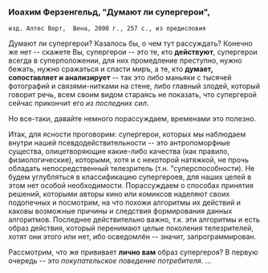 ### Иоахим Ферзенгельд, "Думают ли супергерои",
    изд. Алтес Ворт,  Вена, 2000 г., 257 с., из предисловия


Думают ли супергерои? Казалось бы, о чем тут рассуждать? Конечно же нет -- скажете Вы, супергерои -- это те, кто **действуют**, супергерои всегда в суперположении, для них промедление преступно, нужно бежать, нужно сражаться и спасти миръ, а те, кто **думает, сопоставляет и анализирует** -- так это либо маньяки с тысячей фотографий и связями-нитками на стене, либо главный злодей, который говорит речь, всем своим видом стараясь не показать, что супергерой сейчас прикончит его *из последних сил*.

Но все-таки, давайте немного порассуждаем, временами это полезно.

Итак, для ясности проговорим: супергерои, которых мы наблюдаем внутри нашей псевдодействительности -- это антропоморфные существа, олицетворяющие какие-либо качества (как правило, физиологические), которыми, хотя и с некоторой натяжкой, не прочь обладать непосредственный телезритель (т.н. "суперспособности). Не будем углубляться в классификацию супергероев, для наших целей в этом нет особой необходимости.
Порассуждаем о способах принятия решений, которыми авторы кино или комиксов наделяют своих подопечных и посмотрим, на что похожи алгоритмы их действий и каковы возможные причины и следствия формирования данных алгоритмов. Последнее действительно важно, т.к. эти алгоритмы и есть образ действия, который перенимают целые поколения телезрителей, хотят они этого или нет, ибо осведомлён -- значит, запрограммирован.

Рассмотрим, что же прививает **лично вам** образ супергероя? В первую очередь -- это *покупательское поведение потребителя*.
…
